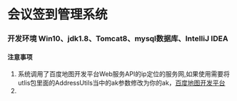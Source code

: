#                                                    会议签到管理系统

 
### 开发环境 Win10、jdk1.8、Tomcat8、mysql数据库、IntelliJ IDEA



#### 注意事项
1. 系统调用了百度地图开发平台Web服务API的ip定位的服务网,如果使用需要将utlis包里面的AddressUtils当中的ak参数修改为你的ak，[百度地图开发平台](http://lbsyun.baidu.com/index.php?title=webapi)
2.
